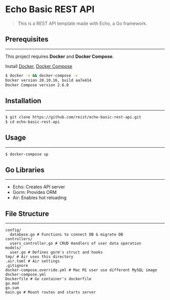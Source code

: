# Echo Basic REST API
> This is a REST API template made with Echo, a Go framework.
## Prerequisites
---
This project requires **Docker** and **Docker Compose**.

Install [Docker](https://docs.docker.com/get-docker/), [Docker Compose](https://docs.docker.jp/compose/install.html)
```sh
$ docker -v && docker-compose -v
Docker version 20.10.16, build aa7e414
Docker Compose version 2.6.0
```
## Installation
---
```sh
$ git clone https://github.com/reizt/echo-basic-rest-api.git
$ cd echo-basic-rest-api
```
## Usage
---
```sh
$ docker-compose up
```
## Go Libraries
---
- Echo: Creates API server
- Gorm: Provides ORM
- Air: Enables hot reloading
## File Structure
---
```
config/
  database.go # Functions to connect DB & migrate DB
controllers/
  users_controller.go # CRUD Handlers of user data operation
models/
  user.go # Defines gorm's struct and hooks
tmp/ # Air uses this directory
.air.toml # Air settings
.gitignore
docker-compose.override.yml # Mac M1 user use different MySQL image
docker-compose.yml
Dockerfile # Go container's dockerfile
go.mod
go.sum
main.go # Mount routes and starts server
```
